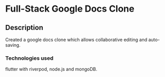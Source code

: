 # Full-Stack Google Docs Clone #

## Description ##
Created a google docs clone which allows collaborative editing and auto-saving. 

### Technologies used ###
flutter with riverpod, node.js and mongoDB.

